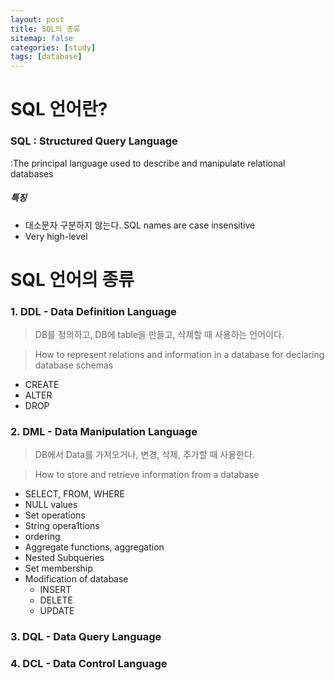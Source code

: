 ```yaml
---
layout: post
title: SQL의 종류
sitemap: false
categories: [study]
tags: [database]
---
```


# SQL 언어란?

### SQL : Structured Query Language

:The principal language used to describe and manipulate relational databases

##### 특징 

- 대소문자 구분하지 않는다. SQL names are case insensitive
- Very high-level


# SQL 언어의 종류

### 1. DDL - Data Definition Language

> DB를 정의하고, DB에 table을 만들고, 삭제할 때 사용하는 언어이다. 

> How to represent relations and information in a database for declaring database schemas

 - CREATE
 - ALTER
 - DROP

### 2. DML - Data Manipulation Language

> DB에서 Data를 가져오거나, 변경, 삭제, 추가할 때 사용한다. 

> How to store and retrieve information from a database

 - SELECT, FROM, WHERE
 - NULL values
 - Set operations
 - String opera1tions
 - ordering
 - Aggregate functions, aggregation
 - Nested Subqueries
 - Set membership
 - Modification of database
   - INSERT
   - DELETE
   - UPDATE 

### 3. DQL - Data Query Language

### 4. DCL - Data Control Language